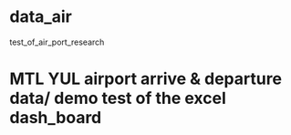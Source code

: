 # data_air
test_of_air_port_research
# MTL YUL airport arrive  & departure data/ demo test of the excel dash_board
